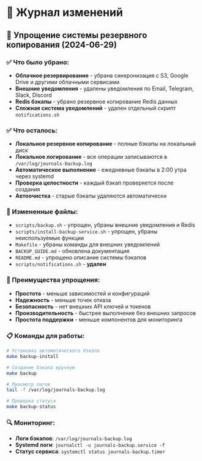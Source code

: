 # 📝 Журнал изменений

## 🔄 Упрощение системы резервного копирования (2024-06-29)

### ✅ Что было убрано:
- **Облачное резервирование** - убрана синхронизация с S3, Google Drive и другими облачными сервисами
- **Внешние уведомления** - удалены уведомления по Email, Telegram, Slack, Discord
- **Redis бэкапы** - убрано резервное копирование Redis данных
- **Сложная система уведомлений** - удален отдельный скрипт `notifications.sh`

### ✅ Что осталось:
- **Локальное резервное копирование** - полные бэкапы на локальный диск
- **Локальное логирование** - все операции записываются в `/var/log/journals-backup.log`
- **Автоматическое выполнение** - ежедневные бэкапы в 2:00 утра через systemd
- **Проверка целостности** - каждый бэкап проверяется после создания
- **Автоочистка** - старые бэкапы удаляются автоматически

### 📁 Измененные файлы:
- `scripts/backup.sh` - упрощен, убраны внешние уведомления и Redis
- `scripts/install-backup-service.sh` - упрощен, убраны неиспользуемые функции
- `Makefile` - убраны команды для внешних уведомлений
- `BACKUP_GUIDE.md` - обновлена документация
- `README.md` - упрощено описание системы бэкапов
- `scripts/notifications.sh` - **удален**

### 🚀 Преимущества упрощения:
- **Простота** - меньше зависимостей и конфигураций
- **Надежность** - меньше точек отказа
- **Безопасность** - нет внешних API ключей и токенов
- **Производительность** - быстрее выполнение без внешних запросов
- **Простота поддержки** - меньше компонентов для мониторинга

### 📋 Команды для работы:
```bash
# Установка автоматического бэкапа
make backup-install

# Создание бэкапа вручную
make backup

# Просмотр логов
tail -f /var/log/journals-backup.log

# Проверка статуса
make backup-status
```

### 🔍 Мониторинг:
- **Логи бэкапов**: `/var/log/journals-backup.log`
- **Systemd логи**: `journalctl -u journals-backup.service -f`
- **Статус сервиса**: `systemctl status journals-backup.timer` 